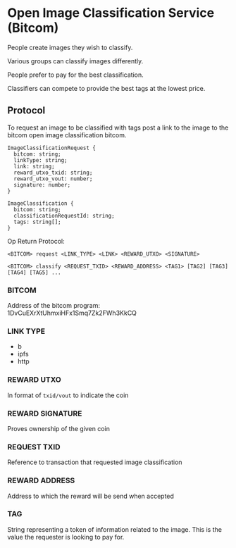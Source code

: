 
# Open Image Classification Service (Bitcom)

People create images they wish to classify.

Various groups can classify images differently.

People prefer to pay for the best classification.

Classifiers can compete to provide the best tags
at the lowest price.

## Protocol

To request an image to be classified with tags
post a link to the image to the bitcom open
image classification bitcom.

```
ImageClassificationRequest {
  bitcom: string;
  linkType: string;
  link: string;
  reward_utxo_txid: string;
  reward_utxo_vout: number;
  signature: number;
}

ImageClassification {
  bitcom: string;
  classificationRequestId: string;
  tags: string[];
}

```

Op Return Protocol:

```
<BITCOM> request <LINK_TYPE> <LINK> <REWARD_UTXO> <SIGNATURE>
```

```
<BITCOM> classify <REQUEST_TXID> <REWARD_ADDRESS> <TAG1> [TAG2] [TAG3] [TAG4] [TAG5] ...

```

### BITCOM

Address of the bitcom program: 1DvCuEXrXtUhmxiHFx1Smq7Zk2FWh3KkCQ

### LINK TYPE

- b
- ipfs
- http

### REWARD UTXO

In format of `txid/vout` to indicate the coin

### REWARD SIGNATURE

Proves ownership of the given coin

### REQUEST TXID

Reference to transaction that requested image classification

### REWARD ADDRESS

Address to which the reward will be send when accepted

### TAG

String representing a token of information related to the image.
This is the value the requester is looking to pay for.

